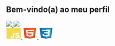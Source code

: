 ## Bem-vindo(a) ao meu perfil

<div>
  <a href="https://github.com/weber-zero">
    <img height="180em" src="https://github-readme-stats.vercel.app/api?username=weber-zero&show_icons=true&theme=tokyonigth&include_all_commits=true&count_private=true"/>
    <img height="180em" src="https://github-readme-stats.vercel.app/api/top-langs/?username=weber-zero&layout=compact&langs_count=6&theme=tokyonight'/>
</div>
<div style="display: inline_block"><br>
   <img aling="center" alt="js" height="30" width="40" src="https://raw.githubusercontent.com/devicons/devicon/master/icons/javascript/javascript-plain.svg">
   <img aling="center" alt="Html" height="30" width="40" src="https://raw.githubusercontent.com/devicons/devicon/master/icons/html5/html5-original.svg">
   <img aling="center" alt="CSS" height="30" width="40" src="https://raw.githubusercontent.com/devicons/devicon/master/icons/css3/css3-original.svg">
</div>
